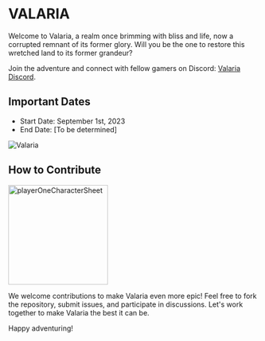 # VALARIA

Welcome to Valaria, a realm once brimming with bliss and life, now a corrupted remnant of its former glory. Will you be the one to restore this wretched land to its former grandeur?

Join the adventure and connect with fellow gamers on Discord: [Valaria Discord](https://discord.gg/MJT9qdXS4F).

## Important Dates

- Start Date: September 1st, 2023
- End Date: [To be determined]

![Valaria](https://github.com/AngelBitsov/VALARIA/assets/143033010/d0b38d83-d20a-4d4b-8fb4-e5cef466d59f)

## How to Contribute
<img src="https://github.com/TheArchangelWarrior/VALARIA/assets/143033010/a4b52131-caad-47e7-8339-7d4ec430220b" alt="playerOneCharacterSheet" width="200" height="200">


We welcome contributions to make Valaria even more epic! Feel free to fork the repository, submit issues, and participate in discussions. Let's work together to make Valaria the best it can be.

Happy adventuring!

